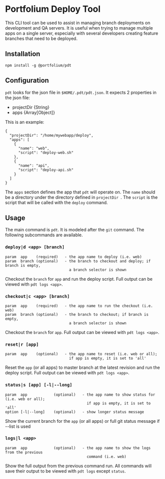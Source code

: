 # Portfolium Deploy Tool

This CLI tool can be used to assist in managing branch deployments on development and QA servers. It is useful when trying to manage multiple apps on a single server, especially with several developers creating feature branches that need to be deployed.

## Installation

```
npm install -g @portfolium/pdt
```

## Configuration

`pdt` looks for the json file in `$HOME/.pdt/pdt.json`. It expects 2 properties in the json file:

* projectDir  {String}
* apps        {Array[Object]}

This is an example:

```
{
  "projectDir": "/home/mywebapp/deploy",
  "apps": [
    {
      "name": "web",
      "script": "deploy-web.sh"
    },
    {
      "name": "api",
      "script": "deploy-api.sh"
    }
  ]
}
```
The `apps` section defines the app that `pdt` will operate on. The `name` should be a directory under the directory defined in `projectDir `. The `script` is the script that will be called with the `deploy` command.


## Usage

The main command is `pdt`. It is modeled after the `git` command. The following subcommands are available.

### `deploy|d <app> [branch]`

```
param  app    (required)   - the app name to deploy (i.e. web)
param  branch (optional)   - the branch to checkout and deploy; if branch is empty,
                             a branch selector is shown
```

Checkout the `branch` for `app` and run the deploy script. Full output can be viewed with `pdt logs <app>`.

### `checkout|c <app> [branch]`

```
param  app    (required)   - the app name to run the checkout (i.e. web)
param  branch (optional)   - the branch to checkout; if branch is empty,
                             a branch selector is shown
```

Checkout the `branch` for `app`. Full output can be viewed with `pdt logs <app>`.

### `reset|r [app]`

```
param  app    (optional)   - the app name to reset (i.e. web or all);
                             if app is empty, it is set to 'all'
```

Reset the `app` (or all apps) to master branch at the latest revision and run the deploy script. Full output can be viewed with `pdt logs <app>`.

### `status|s [app] [-l|--long]`

```
param  app            (optional)   - the app name to show status for (i.e. web or all);
                                     if app is empty, it is set to 'all'
option [-l|--long]    (optional)   - show longer status message
```

Show the current branch for the `app` (or all apps) or full git status message if --list is used

### `logs|l <app>`

```
param  app            (optional)   - the app name to show the logs from the previous 
                                     command (i.e. web)
```

Show the full output from the previous command run. All commands will save their output to be viewed with `pdt logs` except `status`.



